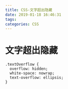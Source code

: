 ```yaml
---
title: CSS-文字超出隐藏
date: 2019-01-18 16:46:31
tags:
categories: CSS
---
```

# 文字超出隐藏
````
.textOverflow {
  overflow: hidden;
  white-space: nowrap;
  text-overflow: ellipsis;
}
````